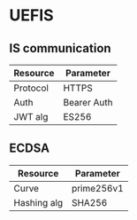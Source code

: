 # UEFIS

## IS communication
| **Resource** | **Parameter** |
|--------------|---------------|
| Protocol     | HTTPS         |
| Auth         | Bearer Auth   |
| JWT alg      | ES256         |

## ECDSA
| **Resource** | **Parameter** |
|--------------|---------------|
| Curve        | prime256v1    |
| Hashing alg  | SHA256        |
